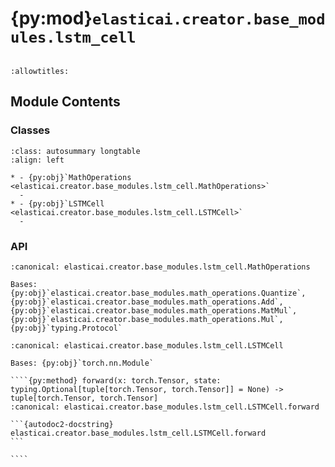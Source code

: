 # {py:mod}`elasticai.creator.base_modules.lstm_cell`

```{py:module} elasticai.creator.base_modules.lstm_cell
```

```{autodoc2-docstring} elasticai.creator.base_modules.lstm_cell
:allowtitles:
```

## Module Contents

### Classes

````{list-table}
:class: autosummary longtable
:align: left

* - {py:obj}`MathOperations <elasticai.creator.base_modules.lstm_cell.MathOperations>`
  -
* - {py:obj}`LSTMCell <elasticai.creator.base_modules.lstm_cell.LSTMCell>`
  -
````

### API

```{py:class} MathOperations
:canonical: elasticai.creator.base_modules.lstm_cell.MathOperations

Bases: {py:obj}`elasticai.creator.base_modules.math_operations.Quantize`, {py:obj}`elasticai.creator.base_modules.math_operations.Add`, {py:obj}`elasticai.creator.base_modules.math_operations.MatMul`, {py:obj}`elasticai.creator.base_modules.math_operations.Mul`, {py:obj}`typing.Protocol`

```

`````{py:class} LSTMCell(input_size: int, hidden_size: int, bias: bool, operations: elasticai.creator.base_modules.lstm_cell.MathOperations, sigmoid_factory: collections.abc.Callable[[], torch.nn.Module], tanh_factory: collections.abc.Callable[[], torch.nn.Module], device: typing.Any = None)
:canonical: elasticai.creator.base_modules.lstm_cell.LSTMCell

Bases: {py:obj}`torch.nn.Module`

````{py:method} forward(x: torch.Tensor, state: typing.Optional[tuple[torch.Tensor, torch.Tensor]] = None) -> tuple[torch.Tensor, torch.Tensor]
:canonical: elasticai.creator.base_modules.lstm_cell.LSTMCell.forward

```{autodoc2-docstring} elasticai.creator.base_modules.lstm_cell.LSTMCell.forward
```

````

`````
